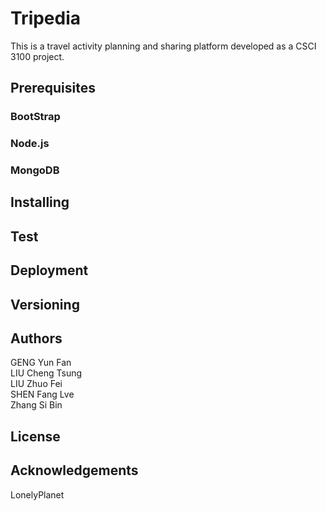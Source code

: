 # Tripedia
This is a travel activity planning and sharing platform developed as a CSCI 3100 project.

## Prerequisites
### BootStrap
### Node.js
### MongoDB

## Installing
 

## Test


## Deployment

## Versioning

## Authors
GENG Yun Fan  
LIU Cheng Tsung  
LIU Zhuo Fei  
SHEN Fang Lve  
Zhang Si Bin  

## License

## Acknowledgements
LonelyPlanet
